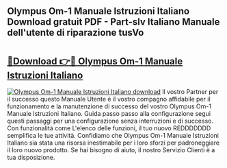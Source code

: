 ## Olympus Om-1 Manuale Istruzioni Italiano Download gratuit PDF - Part-slv Italiano Manuale dell'utente di riparazione tusVo

# <h2><a href="http://dfcjk5p.blite.top/?on=Olympus+Om-1+Manuale+Istruzioni+Italiano">🔗Download 👉🔴 Olympus Om-1 Manuale Istruzioni Italiano</a></h2>

[![Olympus Om-1 Manuale Istruzioni Italiano download](https://i.imgur.com/lujVjoI.png)](http://dfcjk5p.blite.top/?on=Olympus+Om-1+Manuale+Istruzioni+Italiano)
Il vostro Partner per il successo questo Manuale Utente è il vostro compagno affidabile per il funzionamento e la manutenzione di successo del vostro Olympus Om-1 Manuale Istruzioni Italiano. Guida passo passo alla configurazione segui questi passaggi per una configurazione senza interruzioni e di successo. Con funzionalità come L'elenco delle funzioni, il tuo nuovo REDDDDDDD semplifica le tue attività. Confidiamo che Olympus Om-1 Manuale Istruzioni Italiano sia stata una risorsa inestimabile per i loro sforzi per padroneggiare il loro nuovo prodotto. Se hai bisogno di aiuto, il nostro Servizio Clienti è a tua disposizione.
